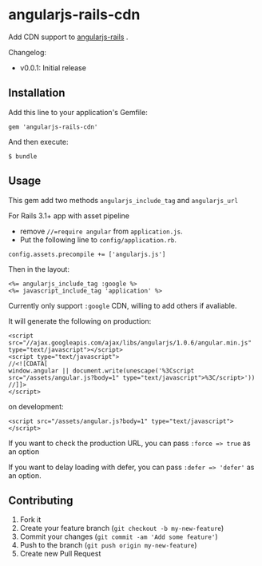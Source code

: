 # angularjs-rails-cdn
Add CDN support to [angularjs-rails](https://github.com/hiravgandhi/angularjs-rails) .

Changelog:
* v0.0.1: Initial release

## Installation

Add this line to your application's Gemfile:

    gem 'angularjs-rails-cdn'

And then execute:

    $ bundle
    
## Usage
This gem add two methods `angularjs_include_tag` and `angularjs_url`

For Rails 3.1+ app with asset pipeline 

- remove `//=require angular` from `application.js`.
- Put the following line to `config/application.rb`.

```
config.assets.precompile += ['angularjs.js']
```

Then in the layout:

```
<%= angularjs_include_tag :google %>
<%= javascript_include_tag 'application' %>
```

Currently only support `:google` CDN, willing to add others if avaliable.

It will generate the following on production:

```
<script src="//ajax.googleapis.com/ajax/libs/angularjs/1.0.6/angular.min.js" type="text/javascript"></script>
<script type="text/javascript">
//<![CDATA[
window.angular || document.write(unescape('%3Cscript src="/assets/angular.js?body=1" type="text/javascript">%3C/script>'))
//]]>
</script>
```
on development:
```
<script src="/assets/angular.js?body=1" type="text/javascript"></script>
```
If you want to check the production URL, you can pass `:force => true` as an option

If you want to delay loading with defer, you can pass `:defer => 'defer'` as an option.

## Contributing

1. Fork it
2. Create your feature branch (`git checkout -b my-new-feature`)
3. Commit your changes (`git commit -am 'Add some feature'`)
4. Push to the branch (`git push origin my-new-feature`)
5. Create new Pull Request
